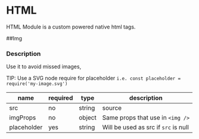# HTML
HTML Module is a custom powered native html tags.

##Img

### Description
Use it to avoid missed images,

TIP: Use a SVG node require for placeholder `i.e. const placeholder = require('my-image.svg')`

| name        | required | type   | description                                                                   |
|-------------|----------|--------|-------------------------------------------------------------------------------|
| src         | no       | string | source                                                                        |
| imgProps    | no       | object | Same props that use in `<img />`                                              |
| placeholder | yes      | string | Will be used as src if `src` is null | undefinded or if has error on loading. |